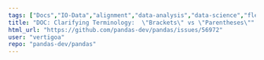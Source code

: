 ```yaml
---
tags: ["Docs","IO-Data","alignment","data-analysis","data-science","flexible","pandas","python"]
title: "DOC: Clarifying Terminology:  \"Brackets\" vs \"Parentheses\""
html_url: "https://github.com/pandas-dev/pandas/issues/56972"
user: "vertigoa"
repo: "pandas-dev/pandas"
---
```


